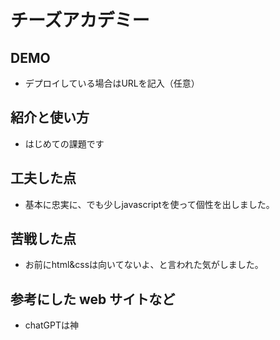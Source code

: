 # チーズアカデミー

## DEMO

  - デプロイしている場合はURLを記入（任意）

## 紹介と使い方

  - はじめての課題です

## 工夫した点

  - 基本に忠実に、でも少しjavascriptを使って個性を出しました。

## 苦戦した点

  - お前にhtml&cssは向いてないよ、と言われた気がしました。

## 参考にした web サイトなど

  - chatGPTは神